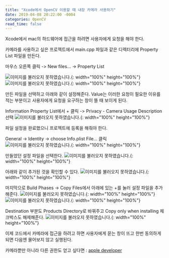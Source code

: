 ```yaml
---
title: "Xcode에서 OpenCV 이용할 때 내장 카메라 사용하기"
date: 2019-04-08 20:22:00 -0004
categories: OpenCV
read_time: false
---
```


Xcode에서 mac의 하드웨어에 접근을 하려면 사용자에게 요청을 해야 한다.

카메라를 사용하고 싶은 프로젝트에서 main.cpp 파일과 같은 디렉터리에 Property List 파일을 만든다.

마우스 오른쪽 클릭 -> New files... -> Property List

![이미지를 불러오지 못하였습니다.](/images/20190408/1.png){: width="100%" height="100%"}
![이미지를 불러오지 못하였습니다.](/images/20190408/2.png){: width="100%" height="100%"}

만든 파일을 선택하고 아래와 같이 설정해준다.
Value는 이러한 요청이 필요한 이유를 적는 부분이고 사용자에게 요청을 요구하는 창이 뜰 때 보이게 된다.

Information Property List에서 + 클릭 -> Privacy - Camera Usage Description 선택
![이미지를 불러오지 못하였습니다.](/images/20190408/3.png){: width="100%" height="100%"}

파일 설정을 완료했으니 프로젝트에 등록을 해줘야 한다.

General -> Identity -> choose Info.plist File... 클릭
![이미지를 불러오지 못하였습니다.](/images/20190408/4.png){: width="100%" height="100%"}

만들었던 설정 파일을 선택한다.
![이미지를 불러오지 못하였습니다.](/images/20190408/5.png){: width="100%" height="100%"}

아래와 같이 추가된 것을 확인할 수 있다.
![이미지를 불러오지 못하였습니다.](/images/20190408/6.png){: width="100%" height="100%"}

마지막으로 Build Phases -> Copy Files에서 아래에 있는 +를 눌러 설정 파일을 추가해준다.
![이미지를 불러오지 못하였습니다.](/images/20190408/7.png){: width="100%" height="100%"}
![이미지를 불러오지 못하였습니다.](/images/20190408/8.png){: width="100%" height="100%"}

Destination 부분도 Products Directory로 바꿔주고 Copy only when installing 체크박스도 해제해준다.
![이미지를 불러오지 못하였습니다.](/images/20190408/9.png){: width="100%" height="100%"}

이제 코드에서 카메라에 접근을 하려고 하면 사용자에게 묻는 창이 뜨고 한번 동의하게 되면 다음엔 물어보지 않고 실행된다.

카메라뿐만 아니라 다른 권한도 얻고 싶다면 : [apple developer](https://developer.apple.com/documentation/uikit/core_app/protecting_the_user_s_privacy/accessing_protected_resources)